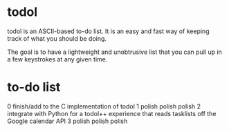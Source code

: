 # todol

todol is an ASCII-based to-do list. It is an easy and fast way of keeping track of what you
should be doing.

The goal is to have a lightweight and unobtrusive list that you can pull up in a few keystrokes
at any given time.

# to-do list

0 finish/add to the C implementation of todol
1 polish polish polish
2 integrate with Python for a todol++ experience that reads tasklists off the Google calendar API
3 polish polish polish
